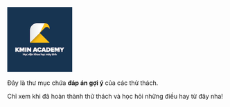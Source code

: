 <img src="../_kmin/logo.png" alt="Kmin Academy" width="150"/>

Đây là thư mục chứa **đáp án gợi ý** của các thử thách.

Chỉ xem khi đã hoàn thành thử thách và học hỏi những điều hay từ đây nha!
